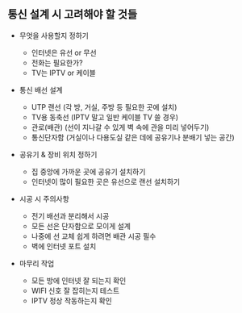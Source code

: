## 통신 설계 시 고려해야 할 것들

- 무엇을 사용할지 정하기
  - 인터넷은 유선 or 무선
  - 전화는 필요한가?
  - TV는 IPTV or 케이블
 
- 통신 배선 설계
  - UTP 랜선 (각 방, 거실, 주방 등 필요한 곳에 설치)
  - TV용 동축선 (IPTV 말고 일반 케이블 TV 쓸 경우)
  - 관로(배관) (선이 지나갈 수 있게 벽 속에 관을 미리 넣어두기)
  - 통신단자함 (거실이나 다용도실 같은 데에 공유기나 분배기 넣는 공간)
 
- 공유기 & 장비 위치 정하기
  - 집 중앙에 가까운 곳에 공유기 설치하기
  - 인터넷이 많이 필요한 곳은 유선으로 랜선 설치하기
 
- 시공 시 주의사항
  - 전기 배선과 분리해서 시공
  - 모든 선은 단자함으로 모이게 설계
  - 나중에 선 교체 쉽게 하려면 배관 시공 필수
  - 벽에 인터넷 포트 설치

- 마무리 작업
  - 모든 방에 인터넷 잘 되는지 확인
  - WIFI 신호 잘 잡히는지 테스트
  - IPTV 정상 작동하는지 확인
